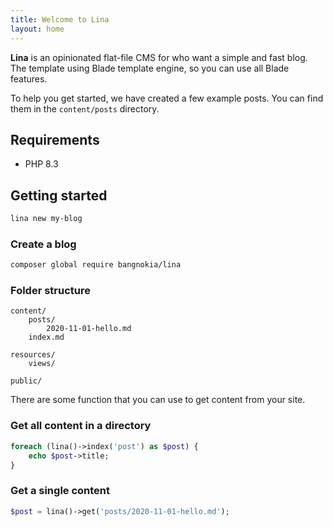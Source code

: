 ```yaml
---
title: Welcome to Lina
layout: home
---
```


**Lina** is an opinionated flat-file CMS for who want a simple and fast blog. The template using Blade template engine, so you can use all Blade features.

To help you get started, we have created a few example posts. You can find them in the `content/posts` directory.

## Requirements
- PHP 8.3

## Getting started
```bash
lina new my-blog
```

### Create a blog
```bash
composer global require bangnokia/lina
```

### Folder structure
```
content/
    posts/
        2020-11-01-hello.md
    index.md

resources/
    views/

public/
```

There are some function that you can use to get content from your site.

### Get all content in a directory

```php
foreach (lina()->index('post') as $post) {
    echo $post->title;
}
```

### Get a single content

```php
$post = lina()->get('posts/2020-11-01-hello.md');
```
